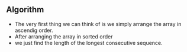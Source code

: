 ## Algorithm 

- The very first thing we can think of is we simply arrange the array in ascendig order.
- After arranging the array in sorted order
- we just find the length of the longest consecutive sequence.

